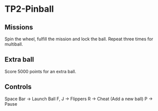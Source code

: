 # TP2-Pinball
## Missions
Spin the wheel, fulfill the mission and lock the ball. Repeat three times for multiball.

## Extra ball
Score 5000 points for an extra ball.

## Controls
Space Bar -> Launch Ball
F, J -> Flippers
R -> Cheat (Add a new ball)
P -> Pause
